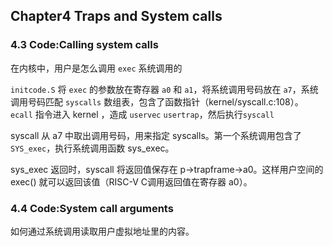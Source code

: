 ## Chapter4 Traps and System calls

### 4.3 Code:Calling system calls

在内核中，用户是怎么调用 `exec` 系统调用的

`initcode.S` 将 `exec` 的参数放在寄存器 `a0` 和 `a1`，将系统调用号码放在 `a7`，系统调用号码匹配 `syscalls` 数组表，包含了函数指针（kernel/syscall.c:108）。 `ecall` 指令进入 kernel ，造成 `uservec` `usertrap`，然后执行`syscall`

syscall 从 a7 中取出调用号码，用来指定 syscalls。第一个系统调用包含了 `SYS_exec`，执行系统调用函数 sys_exec。

sys_exec 返回时，syscall 将返回值保存在 p->trapframe->a0。这样用户空间的exec() 就可以返回该值（RISC-V C调用返回值在寄存器 a0）。

### 4.4 Code:System call arguments

如何通过系统调用读取用户虚拟地址里的内容。